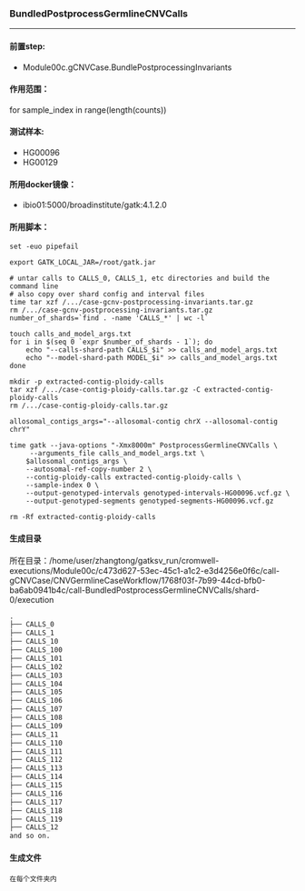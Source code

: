### BundledPostprocessGermlineCNVCalls
***
#### 前置step:
+ Module00c.gCNVCase.BundlePostprocessingInvariants
#### 作用范围：
for sample_index in range(length(counts))
#### 测试样本:
+ HG00096
+ HG00129
#### 所用docker镜像：
+ ibio01:5000/broadinstitute/gatk:4.1.2.0
#### 所用脚本：
```xhsell
set -euo pipefail

export GATK_LOCAL_JAR=/root/gatk.jar

# untar calls to CALLS_0, CALLS_1, etc directories and build the command line
# also copy over shard config and interval files
time tar xzf /.../case-gcnv-postprocessing-invariants.tar.gz
rm /.../case-gcnv-postprocessing-invariants.tar.gz
number_of_shards=`find . -name 'CALLS_*' | wc -l`

touch calls_and_model_args.txt
for i in $(seq 0 `expr $number_of_shards - 1`); do
    echo "--calls-shard-path CALLS_$i" >> calls_and_model_args.txt
    echo "--model-shard-path MODEL_$i" >> calls_and_model_args.txt
done

mkdir -p extracted-contig-ploidy-calls
tar xzf /.../case-contig-ploidy-calls.tar.gz -C extracted-contig-ploidy-calls
rm /.../case-contig-ploidy-calls.tar.gz

allosomal_contigs_args="--allosomal-contig chrX --allosomal-contig chrY"

time gatk --java-options "-Xmx8000m" PostprocessGermlineCNVCalls \
     --arguments_file calls_and_model_args.txt \
    $allosomal_contigs_args \
    --autosomal-ref-copy-number 2 \
    --contig-ploidy-calls extracted-contig-ploidy-calls \
    --sample-index 0 \
    --output-genotyped-intervals genotyped-intervals-HG00096.vcf.gz \
    --output-genotyped-segments genotyped-segments-HG00096.vcf.gz

rm -Rf extracted-contig-ploidy-calls
```

#### 生成目录
所在目录：/home/user/zhangtong/gatksv_run/cromwell-executions/Module00c/c473d627-53ec-45c1-a1c2-e3d4256e0f6c/call-gCNVCase/CNVGermlineCaseWorkflow/1768f03f-7b99-44cd-bfb0-ba6ab0941b4c/call-BundledPostprocessGermlineCNVCalls/shard-0/execution
```xml
.
├── CALLS_0
├── CALLS_1
├── CALLS_10
├── CALLS_100
├── CALLS_101
├── CALLS_102
├── CALLS_103
├── CALLS_104
├── CALLS_105
├── CALLS_106
├── CALLS_107
├── CALLS_108
├── CALLS_109
├── CALLS_11
├── CALLS_110
├── CALLS_111
├── CALLS_112
├── CALLS_113
├── CALLS_114
├── CALLS_115
├── CALLS_116
├── CALLS_117
├── CALLS_118
├── CALLS_119
├── CALLS_12
and so on.
```
#### 生成文件
```
在每个文件夹内
```